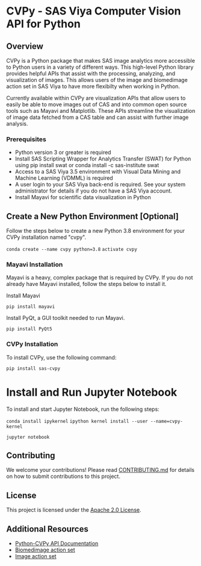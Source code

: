# CVPy - SAS Viya Computer Vision API for Python

## Overview

CVPy is a Python package that makes SAS image analytics more accessible to Python users in a variety of different ways. This high-level Python library provides helpful APIs that assist with the processing, analyzing, and visualization of images. This allows users of the image and biomedimage action set in SAS Viya to have more flexibilty when working in Python.

Currently available within CVPy are visualization APIs that allow users to easily be able to move images out of CAS and into common open source tools such as Mayavi and Matplotlib. These APIs streamline the visualization of image data fetched from a CAS table and can assist with further image analysis.

### Prerequisites

- Python version 3 or greater is required
- Install SAS Scripting Wrapper for Analytics Transfer (SWAT) for Python using pip install swat or conda install -c sas-institute swat
- Access to a SAS Viya 3.5 environment with Visual Data Mining and Machine Learning (VDMML) is required
- A user login to your SAS Viya back-end is required. See your system administrator for details if you do not have a SAS Viya account.
- Install Mayavi for scientific data visualization in Python

## Create a New Python Environment [Optional]

Follow the steps below to create a new Python 3.8 environment for your CVPy installation named "cvpy".

`conda create --name cvpy python=3.8`
`activate cvpy`

### Mayavi Installation

Mayavi is a heavy, complex package that is required by CVPy. If you do not already have Mayavi installed, follow the steps below to install it.

Install Mayavi

`pip install mayavi`

Install PyQt, a GUI toolkit needed to run Mayavi.

`pip install PyQt5`

### CVPy Installation

To install CVPy, use the following command:

`pip install sas-cvpy`

# Install and Run Jupyter Notebook

To install and start Jupyter Notebook, run the following steps:

`conda install ipykernel`
`ipython kernel install --user --name=cvpy-kernel`

`jupyter notebook`

## Contributing

We welcome your contributions! Please read [CONTRIBUTING.md](CONTRIBUTING.md) for details on how to submit contributions to this project.

## License

This project is licensed under the [Apache 2.0 License](LICENSE).

## Additional Resources

* [Python-CVPy API Documentation](https://sassoftware.github.io/python-cvpy/)
* [Biomedimage action set](https://go.documentation.sas.com/?cdcId=pgmsascdc&cdcVersion=default&docsetId=casactml&docsetTarget=casactml_biomedimage_toc.htm)
* [Image action set](https://go.documentation.sas.com/?cdcId=pgmsascdc&cdcVersion=default&docsetId=casactml&docsetTarget=casactml_image_toc.htm)
